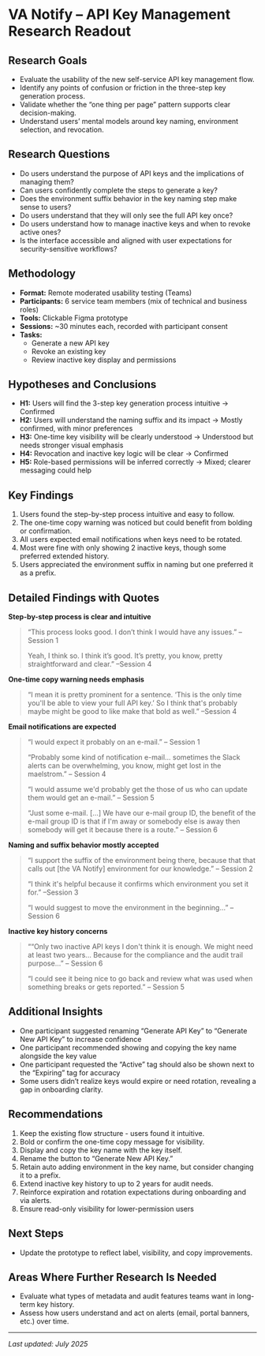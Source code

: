 ﻿  
# VA Notify – API Key Management Research Readout

## Research Goals
- Evaluate the usability of the new self-service API key management flow.
- Identify any points of confusion or friction in the three-step key generation process.
- Validate whether the “one thing per page” pattern supports clear decision-making.
- Understand users’ mental models around key naming, environment selection, and revocation.

## Research Questions
- Do users understand the purpose of API keys and the implications of managing them?
- Can users confidently complete the steps to generate a key?
- Does the environment suffix behavior in the key naming step make sense to users?
- Do users understand that they will only see the full API key once?
- Do users understand how to manage inactive keys and when to revoke active ones?
- Is the interface accessible and aligned with user expectations for security-sensitive workflows?

## Methodology
- **Format:** Remote moderated usability testing (Teams)
- **Participants:** 6 service team members (mix of technical and business roles)
- **Tools:** Clickable Figma prototype
- **Sessions:** ~30 minutes each, recorded with participant consent
- **Tasks:**
  - Generate a new API key
  - Revoke an existing key
  - Review inactive key display and permissions

## Hypotheses and Conclusions
- **H1:** Users will find the 3-step key generation process intuitive → Confirmed
- **H2:** Users will understand the naming suffix and its impact → Mostly confirmed, with minor preferences
- **H3:** One-time key visibility will be clearly understood →  Understood but needs stronger visual emphasis
- **H4:** Revocation and inactive key logic will be clear → Confirmed
- **H5:** Role-based permissions will be inferred correctly →  Mixed; clearer messaging could help

## Key Findings
1. Users found the step-by-step process intuitive and easy to follow.
2. The one-time copy warning was noticed but could benefit from bolding or confirmation.
3. All users expected email notifications when keys need to be rotated.
4. Most were fine with only showing 2 inactive keys, though some preferred extended history.
5. Users appreciated the environment suffix in naming but one preferred it as a prefix.



## Detailed Findings with Quotes

**Step-by-step process is clear and intuitive**  
> “This process looks good. I don’t think I would have any issues.”  –Session 1
> 
> Yeah, I think so. I think it’s good. It’s pretty, you know, pretty straightforward and clear.”  –Session 4



**One-time copy warning needs emphasis**  
> “I mean it is pretty prominent for a sentence. ‘This is the only time you'll be able to view your full API key.’ So I think that's probably maybe might be good to like make that bold as well.”  –Session 4


**Email notifications are expected**  
> “I would expect it probably on an e-mail.”  – Session 1
> 
> “Probably some kind of notification e-mail... sometimes the Slack alerts can be overwhelming, you know, might get lost in the maelstrom.”  – Session 4
> 
> “I would assume we'd probably get the those of us who can update them would get an e-mail.”  – Session 5
> 
> “Just some e-mail. [...] We have our e-mail group ID, the benefit of the e-mail group ID is that if I'm away or somebody else is away then somebody will get it because there is a route.”  – Session 6


**Naming and suffix behavior mostly accepted**  
> “I support the suffix of the environment being there, because that that calls out [the VA Notify] environment for our knowledge.” – Session 2  
> 
> “I think it's helpful because it confirms which environment you set it for.”  –Session 3
> 
> “I would suggest to move the environment in the beginning...”
–Session 6

**Inactive key history concerns**  
> ““Only two inactive API keys I don't think it is enough. We might need at least two years... Because for the compliance and the audit trail purpose...” – Session 6  
> 
> “I could see it being nice to go back and review what was used when something breaks or gets reported.” – Session 5  

## Additional Insights
 - One participant suggested renaming “Generate API Key” to “Generate New API Key” to increase confidence 
 - One participant recommended showing and copying the key name alongside the key value 
 - One participant requested the “Active” tag should also be shown next to the “Expiring” tag for accuracy 
 - Some users didn’t realize keys would expire or need rotation, revealing a gap in onboarding clarity.

## Recommendations
1. Keep the existing flow structure - users found it intuitive.
2.  Bold or confirm the one-time copy message for visibility.
3.  Display and copy the key name with the key itself.
4.  Rename the button to “Generate New API Key.”
5.  Retain auto adding environment in the key name, but consider changing it to a prefix.
6.  Extend inactive key history to up to 2 years for audit needs.
7.  Reinforce expiration and rotation expectations during onboarding and via alerts.
8.  Ensure read-only visibility for lower-permission users

## Next Steps
- Update the prototype to reflect label, visibility, and copy improvements.

## Areas Where Further Research Is Needed
- Evaluate what types of metadata and audit features teams want in long-term key history.
- Assess how users understand and act on alerts (email, portal banners, etc.) over time.

---

_Last updated: July 2025_
